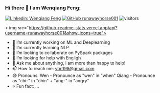 ### Hi there 👋 I am Wenqiang Feng:

<!--
**runawayhorse001/runawayhorse001** is a ✨ _special_ ✨ repository because its `README.md` (this file) appears on your GitHub profile.

-->
[![Linkedin: Wenqiang Feng](https://img.shields.io/badge/-WenqiangFeng-blue?style=flat-square&logo=Linkedin&logoColor=white&link=https://www.linkedin.com/in/wenqiang-feng-ph-d-51a93742/)](https://www.linkedin.com/in/wenqiang-feng-ph-d-51a93742/)
[![GitHub runawayhorse001](https://img.shields.io/github/followers/runawayhorse001?label=follow&style=social)](https://github.com/runawayhorse001)
![visitors](https://visitor-badge.glitch.me/badge?page_id=runawayhorse001.runawayhorse001) 

<!--[![Wenqiang's github stats](https://imwnk-github-stats.vercel.app/api?username=runawayhorse001&show_icons=true&title_color=fff&icon_color=79ff97&text_color=9f9f9f&bg_color=151515)](https://github.com/runawayhorse001)-->

< img src="https://github-readme-stats.vercel.app/api?username=runawayhorse001&show_icons=true">


- 🔭 I’m currently working on ML and Deeplearning
- 🌱 I’m currently learning NLP
- 👯 I’m looking to collaborate on PySpark packages
- 🤔 I’m looking for help with Engligh 
- 💬 Ask me about anything, I am more than happy to help!
- 📫 How to reach me: von198@gmail.com
- 😄 Pronouns: Wen - Pronounce as "wen" in "when"
                Qiang - Pronounce as "chi-" in "chin" + "ang-" in "angry"
- ⚡ Fun fact: ...


